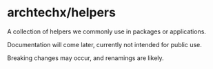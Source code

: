 # archtechx/helpers

A collection of helpers we commonly use in packages or applications.

Documentation will come later, currently not intended for public use.

Breaking changes may occur, and renamings are likely.

